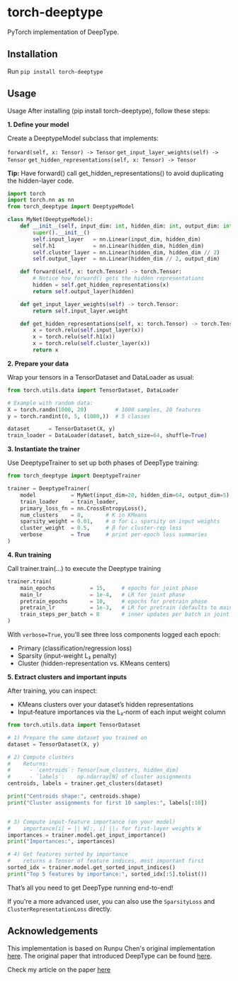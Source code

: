 # torch-deeptype

PyTorch implementation of DeepType.

## Installation

Run `pip install torch-deeptype`

## Usage

Usage
After installing (pip install torch-deeptype), follow these steps:

**1. Define your model**

Create a DeeptypeModel subclass that implements:

`forward(self, x: Tensor) -> Tensor`
`get_input_layer_weights(self) -> Tensor`
`get_hidden_representations(self, x: Tensor) -> Tensor`

**Tip:** Have forward() call get_hidden_representations() to avoid duplicating the hidden-layer code.

```python
import torch
import torch.nn as nn
from torch_deeptype import DeeptypeModel

class MyNet(DeeptypeModel):
    def __init__(self, input_dim: int, hidden_dim: int, output_dim: int):
        super().__init__()
        self.input_layer   = nn.Linear(input_dim, hidden_dim)
        self.h1            = nn.Linear(hidden_dim, hidden_dim)
        self.cluster_layer = nn.Linear(hidden_dim, hidden_dim // 2)
        self.output_layer  = nn.Linear(hidden_dim // 2, output_dim)

    def forward(self, x: torch.Tensor) -> torch.Tensor:
        # Notice how forward() gets the hidden representations
        hidden = self.get_hidden_representations(x)
        return self.output_layer(hidden)

    def get_input_layer_weights(self) -> torch.Tensor:
        return self.input_layer.weight

    def get_hidden_representations(self, x: torch.Tensor) -> torch.Tensor:
        x = torch.relu(self.input_layer(x))
        x = torch.relu(self.h1(x))
        x = torch.relu(self.cluster_layer(x))
        return x
```

**2. Prepare your data**

Wrap your tensors in a TensorDataset and DataLoader as usual:

```python
from torch.utils.data import TensorDataset, DataLoader

# Example with random data:
X = torch.randn(1000, 20)         # 1000 samples, 20 features
y = torch.randint(0, 5, (1000,))  # 5 classes

dataset      = TensorDataset(X, y)
train_loader = DataLoader(dataset, batch_size=64, shuffle=True)
```

**3. Instantiate the trainer**

Use DeeptypeTrainer to set up both phases of DeepType training:

```python
from torch_deeptype import DeeptypeTrainer

trainer = DeeptypeTrainer(
    model           = MyNet(input_dim=20, hidden_dim=64, output_dim=5),
    train_loader    = train_loader,
    primary_loss_fn = nn.CrossEntropyLoss(),
    num_clusters    = 8,       # K in KMeans
    sparsity_weight = 0.01,    # α for L₂ sparsity on input weights
    cluster_weight  = 0.5,     # β for cluster‐rep loss
    verbose         = True     # print per-epoch loss summaries
)
```

**4. Run training**

Call trainer.train(...) to execute the Deeptype training

```python
trainer.train(
    main_epochs           = 15,     # epochs for joint phase
    main_lr               = 1e-4,   # LR for joint phase
    pretrain_epochs       = 10,     # epochs for pretrain phase
    pretrain_lr           = 1e-3,   # LR for pretrain (defaults to main_lr if None)
    train_steps_per_batch = 8       # inner updates per batch in joint phase
)
```

With `verbose=True`, you’ll see three loss components logged each epoch:
- Primary (classification/regression loss)
- Sparsity (input-weight L₂ penalty)
- Cluster (hidden-representation vs. KMeans centers)

**5. Extract clusters and important inputs**

After training, you can inspect:
- KMeans clusters over your dataset’s hidden representations
- Input‐feature importances via the L₂‐norm of each input weight column

```python
from torch.utils.data import TensorDataset

# 1) Prepare the same dataset you trained on
dataset = TensorDataset(X, y)

# 2) Compute clusters
#    Returns:
#      - `centroids`: Tensor[num_clusters, hidden_dim]
#      - `labels`:    np.ndarray[N] of cluster assignments
centroids, labels = trainer.get_clusters(dataset)

print("Centroids shape:", centroids.shape)
print("Cluster assignments for first 10 samples:", labels[:10])


# 3) Compute input‐feature importance (on your model)
#    importance[i] = || W[:, i] ||₂ for first‐layer weights W
importances = trainer.model.get_input_importance()
print("Importances:", importances)

# 4) Get features sorted by importance
#    returns a Tensor of feature indices, most important first
sorted_idx = trainer.model.get_sorted_input_indices()
print("Top 5 features by importance:", sorted_idx[:5].tolist())
```

That’s all you need to get DeepType running end-to-end!

If you're a more advanced user, you can also use the `SparsityLoss` and `ClusterRepresentationLoss` directly.

## Acknowledgements

This implementation is based on Runpu Chen's original implementation [here](https://github.com/runpuchen/DeepType.git). The original paper that introduced DeepType can be found [here](https://pubmed.ncbi.nlm.nih.gov/31603461/).

Check my article on the paper [here](https://contributor.insightmediagroup.io/want-better-clusters-try-deeptype/)

